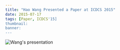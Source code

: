 ```yaml
---
title: "Hao Wang Presented a Paper at ICDCS 2015"
date: 2015-07-17
tags: [Paper, ICDCS'15]
thumbnail:
banner:
---
```

![Wang's presentation](/2015/07/17/Wang-ICDCS/presentation.jpg)
